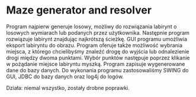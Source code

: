 # Maze generator and resolver

Program najpierw generuje losowy, możliwy do rozwiązania labirynt o losowych wymiarach lub podanych przez użytkownika. Następnie program rozwiązuje labirynt znajdując najkrótszą ścieżkę. 
GUI programu umożliwia eksport labiryntu do obrazu. Program oferuje także możliwość wybrania miejsca, z którego chcielibyśmy znaleźć drogę do wyjścia lub odnalezienie drogi między dwoma punktami. Wybór punktów następuje poprzez klikanie w pożądanie miejsce labiryntu myszką. Program zapisuje wygenerowane dane do bazy danych.
Do wykonania programu zastosowaliśmy SWING do GUI, JDBC do bazy danych oraz log4j do logów.

Działa: niemal wszystko, zostały drobne poprawki.
